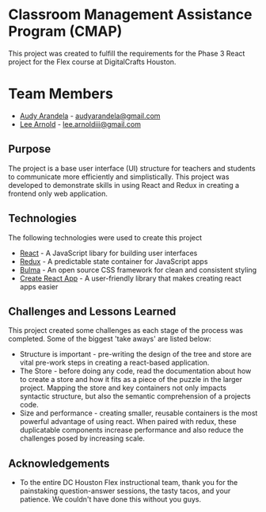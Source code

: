 # Classroom Management Assistance Program (CMAP)

This project was created to fulfill the requirements for the Phase 3 React project for the Flex course at DigitalCrafts Houston. 

# Team Members
* [Audy Arandela](https://github.com/aarandela) - audyarandela@gmail.com
* [Lee Arnold](https://github.com/Lee-ArnoldIII) - lee.arnoldiii@gmail.com

## Purpose

The project is a base user interface (UI) structure for teachers and students to communicate more efficiently and simplistically. This project was developed to demonstrate skills in using React and Redux in creating a frontend only web application. 

## Technologies

The following technologies were used to create this project
* [React](https://reactjs.org) - A JavaScript libary for building user interfaces
* [Redux](https://redux.js.org) - A predictable state container for JavaScript apps
* [Bulma](https://bulma.io) - An open source CSS framework for clean and consistent styling
* [Create React App](https://github.com/facebook/create-react-app) - A user-friendly library that makes creating react apps easier

## Challenges and Lessons Learned

This project created some challenges as each stage of the process was completed. Some of the biggest 'take aways' are listed below:

* Structure is important - pre-writing the design of the tree and store are vital pre-work steps in creating a react-based application. 
* The Store - before doing any code, read the documentation about how to create a store and how it fits as a piece of the puzzle in the larger project. Mapping the store and key containers not only impacts syntactic structure, but also the semantic comprehension of a projects code.
* Size and performance - creating smaller, reusable containers is the most powerful advantage of using react. When paired with redux, these duplicatable components increase performance and also reduce the challenges posed by increasing scale.

## Acknowledgements
* To the entire DC Houston Flex instructional team, thank you for the painstaking question-answer sessions, the tasty tacos, and your patience. We couldn't have done this without you guys. 


